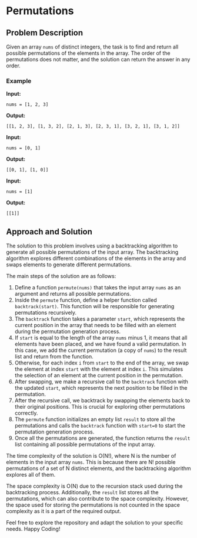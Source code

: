 # Permutations


## Problem Description

Given an array `nums` of distinct integers, the task is to find and return all possible permutations of the elements in the array. The order of the permutations does not matter, and the solution can return the answer in any order.

### Example

**Input:**
```
nums = [1, 2, 3]
```
**Output:**
```
[[1, 2, 3], [1, 3, 2], [2, 1, 3], [2, 3, 1], [3, 2, 1], [3, 1, 2]]
```

**Input:**
```
nums = [0, 1]
```
**Output:**
```
[[0, 1], [1, 0]]
```

**Input:**
```
nums = [1]
```
**Output:**
```
[[1]]
```

## Approach and Solution

The solution to this problem involves using a backtracking algorithm to generate all possible permutations of the input array. The backtracking algorithm explores different combinations of the elements in the array and swaps elements to generate different permutations.

The main steps of the solution are as follows:

1. Define a function `permute(nums)` that takes the input array `nums` as an argument and returns all possible permutations.
2. Inside the `permute` function, define a helper function called `backtrack(start)`. This function will be responsible for generating permutations recursively.
3. The `backtrack` function takes a parameter `start`, which represents the current position in the array that needs to be filled with an element during the permutation generation process.
4. If `start` is equal to the length of the array `nums` minus 1, it means that all elements have been placed, and we have found a valid permutation. In this case, we add the current permutation (a copy of `nums`) to the result list and return from the function.
5. Otherwise, for each index `i` from `start` to the end of the array, we swap the element at index `start` with the element at index `i`. This simulates the selection of an element at the current position in the permutation.
6. After swapping, we make a recursive call to the `backtrack` function with the updated `start`, which represents the next position to be filled in the permutation.
7. After the recursive call, we backtrack by swapping the elements back to their original positions. This is crucial for exploring other permutations correctly.
8. The `permute` function initializes an empty list `result` to store all the permutations and calls the `backtrack` function with `start=0` to start the permutation generation process.
9. Once all the permutations are generated, the function returns the `result` list containing all possible permutations of the input array.

The time complexity of the solution is O(N!), where N is the number of elements in the input array `nums`. This is because there are N! possible permutations of a set of N distinct elements, and the backtracking algorithm explores all of them.

The space complexity is O(N) due to the recursion stack used during the backtracking process. Additionally, the `result` list stores all the permutations, which can also contribute to the space complexity. However, the space used for storing the permutations is not counted in the space complexity as it is a part of the required output.

Feel free to explore the repository and adapt the solution to your specific needs. Happy Coding!